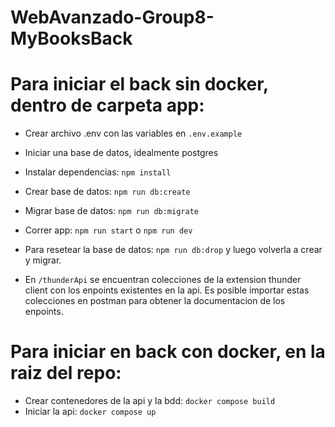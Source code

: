 # WebAvanzado-Group8-MyBooksBack

# Para iniciar el back sin docker, dentro de carpeta app:

- Crear archivo .env con las variables en ```.env.example```

- Iniciar una base de datos, idealmente postgres

- Instalar dependencias: ```npm install```

- Crear base de datos: ```npm run db:create```

- Migrar base de datos: ```npm run db:migrate```

- Correr app: ```npm run start``` o ```npm run dev```

- Para resetear la base de datos: ```npm run db:drop``` y luego volverla a crear y migrar.

- En ```/thunderApi``` se encuentran colecciones de la extension thunder client con los enpoints existentes en la api. Es posible importar estas colecciones en postman para obtener la documentacion de los enpoints.

# Para iniciar en back con docker, en la raiz del repo:

- Crear contenedores de la api y la bdd: ```docker compose build```
- Iniciar la api: ```docker compose up```